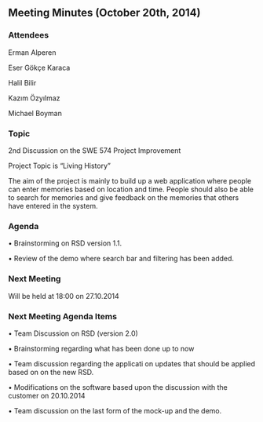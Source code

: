 ## **Meeting Minutes (October 20th, 2014)** ##



### Attendees ###

Erman Alperen

Eser Gökçe Karaca

Halil Bilir

Kazım Özyılmaz

Michael Boyman


### Topic ###


2nd Discussion on the SWE 574 Project Improvement

Project Topic is “Living History”

The aim of the project is mainly to build up a web application where people can enter memories based on location and time.  People should also be able to search for memories and give feedback on the memories that others have entered in the system.

### Agenda ###


•	Brainstorming on RSD version 1.1.

•	Review of the demo where search bar and filtering has been  added.


### Next Meeting ###

Will be held at 18:00  on 27.10.2014



### Next Meeting Agenda Items ###


•	Team Discussion on RSD (version 2.0)

•	Brainstorming regarding what has been done up to now

•	Team discussion regarding the applicati
on updates that should be applied based on on the new RSD.

•	Modifications on the software based upon the discussion with the customer on 20.10.2014

•	Team discussion on the last form of the mock-up and the demo.